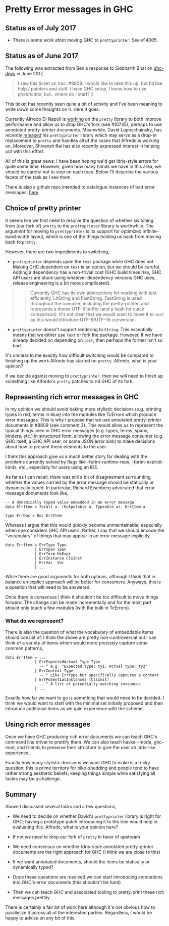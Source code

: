 # Pretty Error messages in GHC

## Status as of July 2017

- There is some work afoot moving GHC to `prettyprinter`. See #14005.

## Status as of June 2017



The following was extracted from Ben's response to Siddharth Bhat on [ghc-devs](https://mail.haskell.org/pipermail/ghc-devs/2017-June/014280.html) in June 2017,


>
>
> I saw this ticket on trac: #8809.
> I would like to take this up, but I'd like help / pointers and stuff. I
> have GHC setup, I know how to use phabricator, but.. where do I start? :)
>
>


This ticket has recently seen quite a bit of activity and I've been
meaning to write down some thoughts on it. Here it goes:


Currently Alfredo Di Napoli is [working](https://github.com/haskell/pretty/pull/43) on the `pretty` library to
both improve performance and allow us to drop GHC's fork (see #10735),
perhaps to use annotated pretty-printer documents. Meanwhile, David
Luposchainsky, has recently [released](https://www.reddit.com/r/haskell/comments/6e62i5/ann_prettyprinter_10_ending_the_wadlerleijen_zoo/) his `prettyprinter` library
which may serve as a drop-in replacement to `pretty` and handles all of
the cases that Alfredo is working on. Moreover, Shivansh Rai has also
recently expressed interest in helping out with this effort.


All of this is great news: I have been hoping we'd get Idris-style
errors for quite some time. However, given how many hands we have in
this area, we should be careful not to step on each toes. Below I'll
describe the various facets of the task as I see them.


There is also a github repo intended to catalogue instances of bad error messages, [here](https://github.com/bollu/hask-error-messages-catalog)

## Choice of pretty printer


It seems like we first need to resolve the question of whether switching
from (our fork of) `pretty` to the `prettyprinter` library is
worthwhile. The argument for moving to `prettyprinter` is its support
for optimized infinite-band-width layout, which is one of the things
holding us back from moving back to `pretty`.


However, there are two impediments to switching,

- `prettyprinter` depends upon the `text` package while GHC does not.
  Making GHC dependent on `text` is an option, but we should be
  careful. Adding a dependency has a non-trivial cost (GHC build times
  rise, GHC API users are stuck using whatever dependency versions GHC
  uses, release engineering is a bit more complicated).

>
> >
> >
> > Currently GHC has its own abstractions for working with text
> > efficiently, LitString and FastString. FastString is used throughout
> > the compiler, including the pretty-printer, and represents a
> > dense UTF-8 buffer (and a hash for quick comparison). It's not clear that we
> > would want to move it to `text` as this would introduce UTF-8/UTF-16
> > conversion.
> >
> >
>

- `prettyprinter` doesn't support rendering to `String`. This
  essentially means that we either use `Text` or fork the package.
  However, if we have already decided on depending on `text`, then
  perhaps the former isn't so bad.


It's unclear to me exactly how difficult switching would be compared to
finishing up the work Alfredo has started on `pretty`. Alfredo, what is
your opinion?


If we decide against moving to `prettyprinter`, then we will need to
finish up something like Alfredo's `pretty` patches to rid GHC of its
fork.

## Representing rich error messages in GHC


In my opinion we should avoid baking more stylistic decisions (e.g. printing
types in red, terms in blue) into the modules like TcErrors which produce
error messages. This is why I propose that we use annotated
pretty-printer documents in #8809 (see comment 3). This would allow us
to represent the typical things seen in GHC error messages (e.g. types,
terms, spans, binders, etc.) in structured form, allowing the error
message consumer (e.g. GHC itself, a GHC API user, or some JSON error
sink) to make decisions about how to present these elements to the user.


I think this approach give us a much better story for dealing with the
problems currently solved by flags like -fprint-runtime-reps,
-fprint-explicit-kinds, etc., especially for users using an IDE.


As far as I can recall, there was still a bit of disagreement
surrounding whether the values carried by the error message should be
statically or dynamically typed. In particular, Richard Eisenberg
advocated that error message documents look like,


```
-- A dynamically typed value embedded in an error message
data ErrItem = forall a. (Outputable a, Typeable a). ErrItem a

type ErrDoc = Doc ErrItem
```


Whereas I argue that this would quickly become unmaintainable,
especially when one considers GHC API users. Rather, I say that we
should encode the "vocabulary" of things that may appear in an error
message explicitly,


```
data ErrItem = ErrType Type
             | ErrSpan Span
             | ErrTerm HsExpr
             | ErrInstance ClsInst
             | ErrVar  Var
             | ...
```


While there are good arguments for both options, although I think that
in balance an explicit approach will be better for consumers. Anyways,
this is a question that will need to be answered.


Once there is consensus I think it shouldn't be too difficult to move
things forward. The change can be made incrementally and for the most
part should only touch a few modules (with the bulk in TcErrors).

### What do we represent?


There is also the question of what the vocabulary of embeddable items
should consist of. I think the above are pretty non-controversial but I
can think of a variety of items which would more precisely capture
some common patterns,


```
data ErrItem = ...
             | ErrExpectedActual Type Type
               -- ^ e.g. "Expected type: ty1, Actual type: ty2"
             | ErrContext Type
               -- ^ Like ErrType but specifically captures a context
             | ErrPotentialInstances [ClsInst]
               -- ^ A list of potentially matching instances
             | ...
```


Exactly how far we want to go is something that would need to be
decided. I think we would want to start with the minimal set initially
proposed and then introduce additional items as we gain experience with
the scheme.

## Using rich error messages


Once we have GHC producing rich error documents we can teach GHC's
command line driver to prettify them. We can also teach haskell-mode,
ghc-mod, and friends to preserve their structure to give the user an
Idris-like experience.


Exactly how many stylistic decisions we want GHC to make is a tricky
question; this is prime territory for bike-shedding and people tend to
have rather strong aesthetic beliefs; keeping things simple while
satisfying all tastes may be a challenge.

## Summary


Above I discussed several tasks and a few questions,

- We need to decide on whether David's `prettyprinter` library is right
  for GHC; having a prototype patch introducing it to the tree would
  help in evaluating this. Alfredo, what is your opinion here?

- If not we need to drop our fork of `pretty` in favor of upstream

- We need consensus on whether Idris-style annotated pretty-printer
  documents are the right approach for GHC (I think we are close to
  this)

- If we want annotated documents, should the items be statically or
  dynamically typed?

- Once these questions are resolved we can start introducing
  annotations into GHC's error documents (this shouldn't be hard)

- Then we can teach GHC and associated tooling to pretty-print these
  rich messages prettily


There is certainly a fair bit of work here although it's not
obvious how to parallelize it across all of the interested
parties. Regardless, I would be happy to advise on any bit of this.
